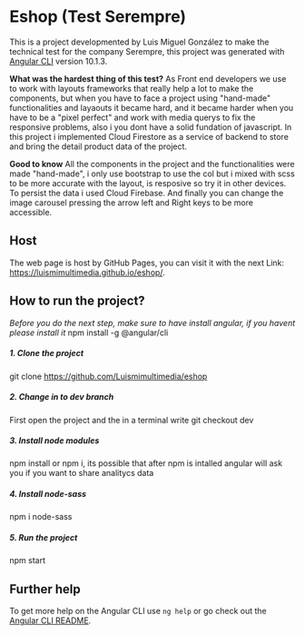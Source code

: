 # Eshop (Test Serempre)

This is a project developmented by Luis Miguel González to make the technical test for the company Serempre, this project was generated with [Angular CLI](https://github.com/angular/angular-cli) version 10.1.3.

**What was the hardest thing of this test?**
As Front end developers we use to work with layouts frameworks that really help a lot to make the components, but when you have to face a project using "hand-made" functionalities and layaouts it became hard, and it became harder when you have to be a "pixel perfect" and work with media querys to fix the responsive problems, also i you dont have a solid fundation of javascript. In this project i implemented Cloud Firestore as a service of backend to store and bring the detail product data of the project.

**Good to know**
All the components in the project and the functionalities were made "hand-made", i only use bootstrap to use the col but i mixed with scss to be more accurate with the layout, is resposive so try it in other devices. To persist the data i used Cloud Firebase. And finally you can change the image carousel pressing the arrow left and Right keys to be more accessible.

## Host
The web page is host by GitHub Pages, you can visit it with the next Link: https://luismimultimedia.github.io/eshop/.

## How to run the project?

*Before you do the next step, make sure to have install angular, if you havent please install it*
npm install -g @angular/cli

##### 1. Clone the project
git clone https://github.com/Luismimultimedia/eshop

##### 2. Change in to dev branch
First open the project and the in a terminal write git checkout dev

##### 3. Install node modules
npm install or npm i, its possible that after npm is intalled angular will ask you if you want to share analitycs data

##### 4. Install node-sass
npm i node-sass

##### 5. Run the project
npm start

## Further help

To get more help on the Angular CLI use `ng help` or go check out the [Angular CLI README](https://github.com/angular/angular-cli/blob/master/README.md).
